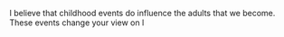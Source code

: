 I believe that childhood events do influence the adults that we become. These events change your view on l